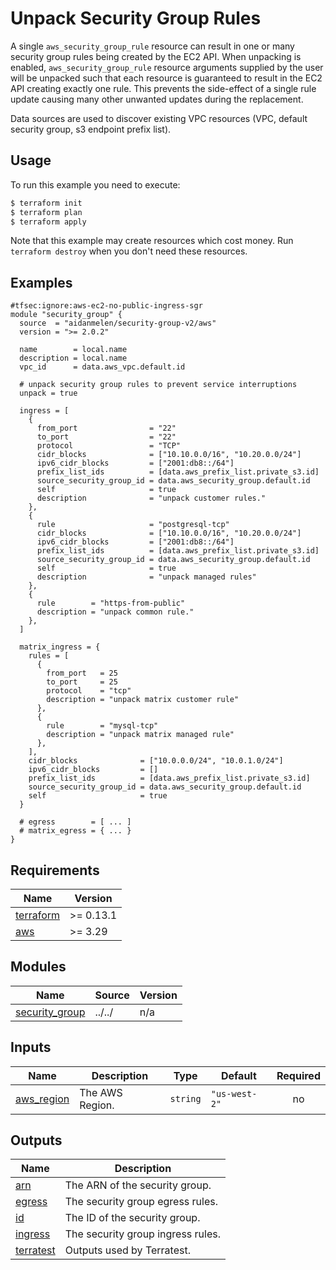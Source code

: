 # Unpack Security Group Rules

A single `aws_security_group_rule` resource can result in one or many security group rules being created by the EC2 API. When unpacking is enabled, `aws_security_group_rule` resource arguments supplied by the user will be unpacked such that each resource is guaranteed to result in the EC2 API creating exactly one rule. This prevents the side-effect of a single rule update causing many other unwanted updates during the replacement.

Data sources are used to discover existing VPC resources (VPC, default security group, s3 endpoint prefix list).

## Usage

To run this example you need to execute:

```bash
$ terraform init
$ terraform plan
$ terraform apply
```

Note that this example may create resources which cost money. Run `terraform destroy` when you don't need these resources.

<!-- BEGINNING OF PRE-COMMIT-TERRAFORM DOCS HOOK -->

## Examples

```hcl
#tfsec:ignore:aws-ec2-no-public-ingress-sgr
module "security_group" {
  source  = "aidanmelen/security-group-v2/aws"
  version = ">= 2.0.2"

  name        = local.name
  description = local.name
  vpc_id      = data.aws_vpc.default.id

  # unpack security group rules to prevent service interruptions
  unpack = true

  ingress = [
    {
      from_port                = "22"
      to_port                  = "22"
      protocol                 = "TCP"
      cidr_blocks              = ["10.10.0.0/16", "10.20.0.0/24"]
      ipv6_cidr_blocks         = ["2001:db8::/64"]
      prefix_list_ids          = [data.aws_prefix_list.private_s3.id]
      source_security_group_id = data.aws_security_group.default.id
      self                     = true
      description              = "unpack customer rules."
    },
    {
      rule                     = "postgresql-tcp"
      cidr_blocks              = ["10.10.0.0/16", "10.20.0.0/24"]
      ipv6_cidr_blocks         = ["2001:db8::/64"]
      prefix_list_ids          = [data.aws_prefix_list.private_s3.id]
      source_security_group_id = data.aws_security_group.default.id
      self                     = true
      description              = "unpack managed rules"
    },
    {
      rule        = "https-from-public"
      description = "unpack common rule."
    },
  ]

  matrix_ingress = {
    rules = [
      {
        from_port   = 25
        to_port     = 25
        protocol    = "tcp"
        description = "unpack matrix customer rule"
      },
      {
        rule        = "mysql-tcp"
        description = "unpack matrix managed rule"
      },
    ],
    cidr_blocks              = ["10.0.0.0/24", "10.0.1.0/24"]
    ipv6_cidr_blocks         = []
    prefix_list_ids          = [data.aws_prefix_list.private_s3.id]
    source_security_group_id = data.aws_security_group.default.id
    self                     = true
  }

  # egress        = [ ... ]
  # matrix_egress = { ... }
}
```

## Requirements

| Name | Version |
|------|---------|
| <a name="requirement_terraform"></a> [terraform](#requirement\_terraform) | >= 0.13.1 |
| <a name="requirement_aws"></a> [aws](#requirement\_aws) | >= 3.29 |
## Modules

| Name | Source | Version |
|------|--------|---------|
| <a name="module_security_group"></a> [security\_group](#module\_security\_group) | ../../ | n/a |
## Inputs

| Name | Description | Type | Default | Required |
|------|-------------|------|---------|:--------:|
| <a name="input_aws_region"></a> [aws\_region](#input\_aws\_region) | The AWS Region. | `string` | `"us-west-2"` | no |
## Outputs

| Name | Description |
|------|-------------|
| <a name="output_arn"></a> [arn](#output\_arn) | The ARN of the security group. |
| <a name="output_egress"></a> [egress](#output\_egress) | The security group egress rules. |
| <a name="output_id"></a> [id](#output\_id) | The ID of the security group. |
| <a name="output_ingress"></a> [ingress](#output\_ingress) | The security group ingress rules. |
| <a name="output_terratest"></a> [terratest](#output\_terratest) | Outputs used by Terratest. |
<!-- END OF PRE-COMMIT-TERRAFORM DOCS HOOK -->
